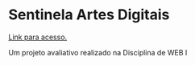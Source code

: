 # Sentinela Artes Digitais
<a href="https://mateusfilipe.github.io/Sentinela-Artes-Digitais/">Link para acesso.</a>

 Um projeto avaliativo realizado na Disciplina de WEB I
